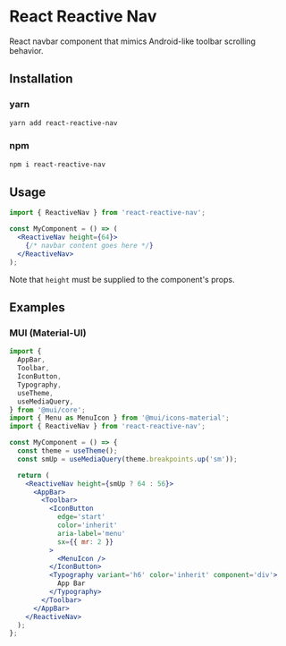 # React Reactive Nav

React navbar component that mimics Android-like toolbar scrolling behavior.

## Installation

### yarn

```bash
yarn add react-reactive-nav
```

### npm

```bash
npm i react-reactive-nav
```

## Usage

```jsx
import { ReactiveNav } from 'react-reactive-nav';

const MyComponent = () => (
  <ReactiveNav height={64}>
    {/* navbar content goes here */}
  </ReactiveNav>
);
```

Note that `height` must be supplied to the component's props.

## Examples

### MUI (Material-UI)

```jsx
import {
  AppBar,
  Toolbar,
  IconButton,
  Typography,
  useTheme,
  useMediaQuery,
} from '@mui/core';
import { Menu as MenuIcon } from '@mui/icons-material';
import { ReactiveNav } from 'react-reactive-nav';

const MyComponent = () => {
  const theme = useTheme();
  const smUp = useMediaQuery(theme.breakpoints.up('sm'));

  return (
    <ReactiveNav height={smUp ? 64 : 56}>
      <AppBar>
        <Toolbar>
          <IconButton
            edge='start'
            color='inherit'
            aria-label='menu'
            sx={{ mr: 2 }}
          >
            <MenuIcon />
          </IconButton>
          <Typography variant='h6' color='inherit' component='div'>
            App Bar
          </Typography>
        </Toolbar>
      </AppBar>
    </ReactiveNav>
  );
};
```
